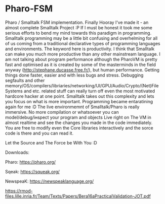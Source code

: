 # Pharo-FSM
Pharo / Smalltalk FSM implementation.
Finally Hooray I've made it - an almost complete Smalltalk Project :P If I must be honest it took me some serious efforts to bend my mind towards this paradigm in programming. Smalltalk programming may be a little bit confusing and overhelming for all of us coming from a traditional declarative types of programming languages and environments. The keyword here is productivity. I think that Smalltalk can make you much more productive than any other mainstream language. I am not talking about program performance although the PharoVM is pretty fast and optimised as it is created by some of the masterminds in the field anyway (http://stephane.ducasse.free.fr/), but human performance. Getting things done faster, easier and with less bugs and stress. Debugging segfaults and other memory/OS/compilers/libriaries/networking/UI/GPU/Audio/Crypto/(Net)FileSystems and etc. related stuff can really turn off even the most motivated hardcore hacker at one point. Smalltalk takes out this complexity and lets you focus on what is more important. Programming became entaratining again for me :D The live environmemnt of Smalltalk/Pharo is really immersive. No more compilation or whatsoever you can model/debug/iнspect your program and objects Live right on The VM in almost realtime and see the changes you made in the code immediately. You are free to modify even the Core libraries interactively and the sorce code is there and you can read it.

Let the Source and The Force be With You :D

Downloads:
  
  Pharo: https://pharo.org/
  
  Sqeak: https://squeak.org/
  
  NewspeaK: https://newspeaklanguage.org/
  
  https://rmod-files.lille.inria.fr/Team/Texts/Papers/Bera16aPracticalValidation-JOT.pdf
